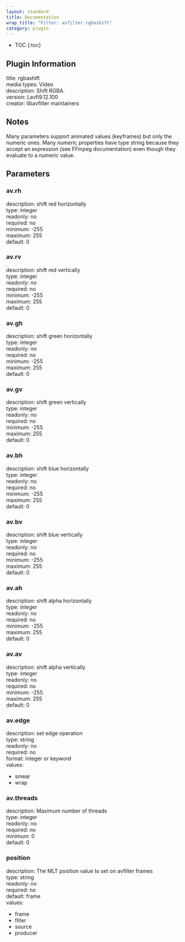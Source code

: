 ```yaml
---
layout: standard
title: Documentation
wrap_title: "Filter: avfilter.rgbashift"
category: plugin
---
```

* TOC
{:toc}

## Plugin Information

title: rgbashift  
media types:
Video  
description: Shift RGBA.  
version: Lavfi9.12.100  
creator: libavfilter maintainers  

## Notes

Many parameters support animated values (keyframes) but only the numeric ones. Many numeric properties have type string because they accept an expression (see FFmpeg documentation) even though they evaluate to a numeric value.

## Parameters

### av.rh

  
description:
shift red horizontally  
type: integer  
readonly: no  
required: no  
minimum: -255  
maximum: 255  
default: 0  

### av.rv

  
description:
shift red vertically  
type: integer  
readonly: no  
required: no  
minimum: -255  
maximum: 255  
default: 0  

### av.gh

  
description:
shift green horizontally  
type: integer  
readonly: no  
required: no  
minimum: -255  
maximum: 255  
default: 0  

### av.gv

  
description:
shift green vertically  
type: integer  
readonly: no  
required: no  
minimum: -255  
maximum: 255  
default: 0  

### av.bh

  
description:
shift blue horizontally  
type: integer  
readonly: no  
required: no  
minimum: -255  
maximum: 255  
default: 0  

### av.bv

  
description:
shift blue vertically  
type: integer  
readonly: no  
required: no  
minimum: -255  
maximum: 255  
default: 0  

### av.ah

  
description:
shift alpha horizontally  
type: integer  
readonly: no  
required: no  
minimum: -255  
maximum: 255  
default: 0  

### av.av

  
description:
shift alpha vertically  
type: integer  
readonly: no  
required: no  
minimum: -255  
maximum: 255  
default: 0  

### av.edge

  
description:
set edge operation  
type: string  
readonly: no  
required: no  
format: integer or keyword  
values:  

* smear
* wrap

### av.threads

  
description:
Maximum number of threads  
type: integer  
readonly: no  
required: no  
minimum: 0  
default: 0  

### position

  
description:
The MLT position value to set on avfilter frames  
type: string  
readonly: no  
required: no  
default: frame  
values:  

* frame
* filter
* source
* producer


